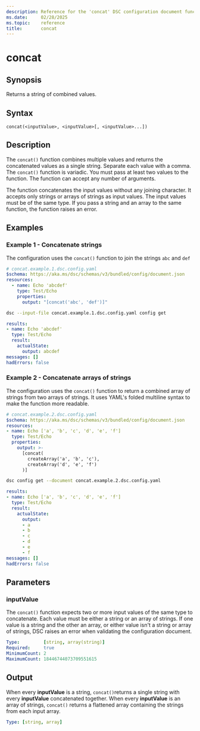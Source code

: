 ```yaml
---
description: Reference for the 'concat' DSC configuration document function
ms.date:     02/28/2025
ms.topic:    reference
title:       concat
---
```


# concat

## Synopsis

Returns a string of combined values.

## Syntax

```Syntax
concat(<inputValue>, <inputValue>[, <inputValue>...])
```

## Description

The `concat()` function combines multiple values and returns the concatenated values as a single
string. Separate each value with a comma. The `concat()` function is variadic. You must pass at
least two values to the function. The function can accept any number of arguments.

The function concatenates the input values without any joining character. It accepts only strings
or arrays of strings as input values. The input values must be of the same type. If you pass a
string and an array to the same function, the function raises an error.

## Examples

### Example 1 - Concatenate strings

The configuration uses the `concat()` function to join the strings `abc` and `def`

```yaml
# concat.example.1.dsc.config.yaml
$schema: https://aka.ms/dsc/schemas/v3/bundled/config/document.json
resources:
  - name: Echo 'abcdef'
    type: Test/Echo
    properties:
      output: "[concat('abc', 'def')]"
```

```bash
dsc --input-file concat.example.1.dsc.config.yaml config get
```

```yaml
results:
- name: Echo 'abcdef'
  type: Test/Echo
  result:
    actualState:
      output: abcdef
messages: []
hadErrors: false
```

### Example 2 - Concatenate arrays of strings

The configuration uses the `concat()` function to return a combined array of strings from two arrays of strings. It uses YAML's folded multiline syntax to make the function more readable.

```yaml
# concat.example.2.dsc.config.yaml
$schema: https://aka.ms/dsc/schemas/v3/bundled/config/document.json
resources:
- name: Echo ['a', 'b', 'c', 'd', 'e', 'f']
  type: Test/Echo
  properties:
    output: >-
      [concat(
        createArray('a', 'b', 'c'),
        createArray('d', 'e', 'f')
      )]
```

```bash
dsc config get --document concat.example.2.dsc.config.yaml
```

```yaml
results:
- name: Echo ['a', 'b', 'c', 'd', 'e', 'f']
  type: Test/Echo
  result:
    actualState:
      output:
      - a
      - b
      - c
      - d
      - e
      - f
messages: []
hadErrors: false
```

## Parameters

### inputValue

The `concat()` function expects two or more input values of the same type to concatenate. Each
value must be either a string or an array of strings. If one value is a string and the other an
array, or either value isn't a string or array of strings, DSC raises an error when validating the
configuration document.

```yaml
Type:         [string, array(string)]
Required:     true
MinimumCount: 2
MaximumCount: 18446744073709551615
```

## Output

When every **inputValue** is a string, `concat()`returns a single string with every **inputValue**
concatenated together. When every **inputValue** is an array of strings, `concat()` returns a
flattened array containing the strings from each input array.

```yaml
Type: [string, array]
```

<!-- Link reference definitions -->
